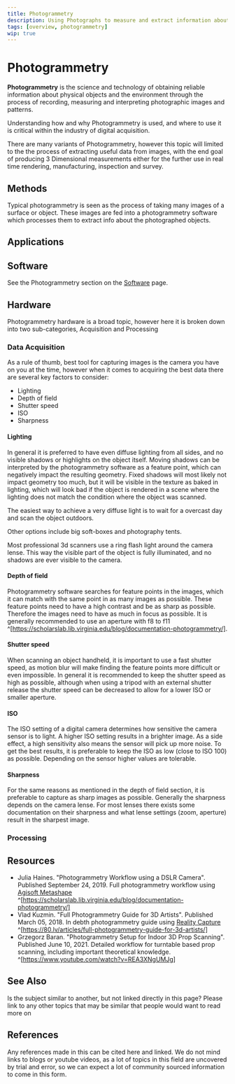 ```yaml
---
title: Photogrammetry
description: Using Photographs to measure and extract information about a subject
tags: [overview, photogrammetry]
wip: true
---
```

# Photogrammetry

**Photogrammetry** is the science and technology of obtaining reliable information about physical objects and the environment through the process of recording, measuring and interpreting photographic images and patterns.

Understanding how and why Photogrammetry is used, and where to use it is critical within the industry of digital acquisition.

There are many variants of Photogrammetry, however this topic will limited to the the process of extracting useful data from images, with the end goal of producing 3 Dimensional measurements either for the further use in real time rendering, manufacturing, inspection and survey.

## Methods

Typical photogrammetry is seen as the process of taking many images of a surface or object. These images are fed into a photogrammetry software which processes them to extract info about the photographed objects. 

<!-- ### Child Information -->

<!-- For topics which need to break down even further, IE specific details about feature detection. If this information block gets too busy its best split into its own page. -->

## Applications

## Software

See the Photogrammetry section on the [Software](Software.md) page.

## Hardware

Photogrammetry hardware is a broad topic, however here it is broken down into two sub-categories, Acquisition and Processing

### Data Acquisition

As a rule of thumb, best tool for capturing images is the camera you have on you at the time, however when it comes to acquiring the best data there are several key factors to consider:

* Lighting
* Depth of field
* Shutter speed
* ISO
* Sharpness

#### Lighting

In general it is preferred to have even diffuse lighting from all sides, and no visible shadows or highlights on the object itself. Moving shadows can be interpreted by the photogrammetry software as a feature point, which can negatively impact the resulting geometry. Fixed shadows will most likely not impact geometry too much, but it will be visible in the texture as baked in lighting, which will look bad if the object is rendered in a scene where the lighting does not match the condition where the object was scanned.

The easiest way to achieve a very diffuse light is to wait for a overcast day and scan the object outdoors.

Other options include big soft-boxes and photography tents.

Most professional 3d scanners use a ring flash light around the camera lense. This way the visible part of the object is fully illuminated, and no shadows are ever visible to the camera.

#### Depth of field

Photogrammetry software searches for feature points in the images, which it can match with the same point in as many images as possible. These feature points need to have a high contrast and be as sharp as possible. Therefore the images need to have as much in focus as possible. It is generally recommended to use an aperture with f8 to f11 ^[https://scholarslab.lib.virginia.edu/blog/documentation-photogrammetry/].

#### Shutter speed

When scanning an object handheld, it is important to use a fast shutter speed, as motion blur will make finding the feature points more difficult or even impossible. In general it is recommended to keep the shutter speed as high as possible, although when using a tripod with an external shutter release the shutter speed can be decreased to allow for a lower ISO or smaller aperture.


#### ISO

The ISO setting of a digital camera determines how sensitive the camera sensor is to light. A higher ISO setting results in a brighter image. As a side effect, a high sensitivity also means the sensor will pick up more noise. To get the best results, it is preferable to keep the ISO as low (close to ISO 100) as possible. Depending on the sensor higher values are tolerable. 


#### Sharpness

For the same reasons as mentioned in the depth of field section, it is preferable to capture as sharp images as possible. Generally the sharpness depends on the camera lense. For most lenses there exists some documentation on their sharpness and what lense settings (zoom, aperture) result in the sharpest image. 

### Processing

## Resources

<!-- Please link to any strong (generally unbiased) videos on the topic, if this gets too broad then please link to a sub page, ie "Photogrammetry_Resources" -->

* Julia Haines. "Photogrammetry Workflow using a DSLR Camera". Published September 24, 2019.
  Full photogrammetry workflow using [Agisoft Metashape](software/Agisoft_Metashape.md) ^[https://scholarslab.lib.virginia.edu/blog/documentation-photogrammetry/]
* Vlad Kuzmin. "Full Photogrammetry Guide for 3D Artists". Published March 05, 2018.
  In debth photogrammetry guide using [Reality Capture](software/Reality_Capture.md) ^[https://80.lv/articles/full-photogrammetry-guide-for-3d-artists/]
* Grzegorz Baran. "Photogrammetry Setup for Indoor 3D Prop Scanning". Published June 10, 2021.
  Detailed workflow for turntable based prop scanning, including important theoretical knowledge. ^[https://www.youtube.com/watch?v=REA3XNgUMJg]


## See Also

Is the subject similar to another, but not linked directly in this page? 
Please link to any other topics that may be similar that people would want to read more on

## References

Any references made in this can be cited here and linked. 
We do not mind links to blogs or youtube videos, as a lot of topics in this field are uncovered by trial and error, so we can expect a lot of community sourced information to come in this form.